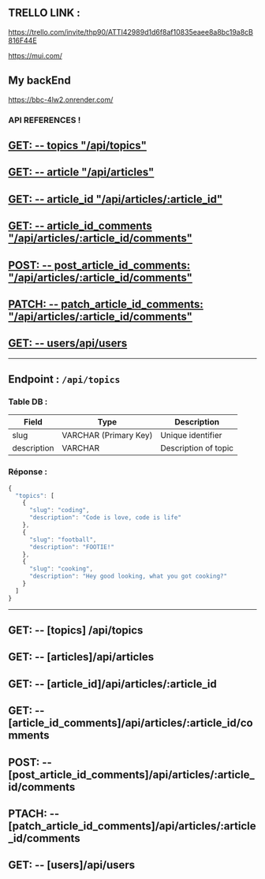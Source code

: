 ## TRELLO LINK : 
https://trello.com/invite/thp90/ATTI42989d1d6f8af10835eaee8a8bc19a8cB816F44E



https://mui.com/

## My backEnd

https://bbc-4lw2.onrender.com/



### API REFERENCES !


## [GET:   --   topics    "/api/topics"](#topics)

## [GET:   --   article    "/api/articles"](#articles)
## [GET:   --   article_id    "/api/articles/:article_id"](#article_id)
## [GET:   --   article_id_comments    "/api/articles/:article_id/comments"](#article_id_comments)

## [POST:  --   post_article_id_comments:  "/api/articles/:article_id/comments"](#post_article_id_comments)
## [PATCH: --   patch_article_id_comments: "/api/articles/:article_id/comments"](#patch_article_id_comments)

## [GET:   --   users/api/users](#users)



---
## Endpoint : `/api/topics` <a id='topics'></a>

### Table DB : 
| Field         | Type                 | Description           |
| ------------  | ------------------- | --------------------- |
| slug          | VARCHAR (Primary Key)| Unique identifier     |
| description   | VARCHAR             | Description of topic  |

### Réponse : 
```javascript
{
  "topics": [
    {
      "slug": "coding",
      "description": "Code is love, code is life"
    },
    {
      "slug": "football",
      "description": "FOOTIE!"
    },
    {
      "slug": "cooking",
      "description": "Hey good looking, what you got cooking?"
    }
  ]
}
```
---
## GET:   --   [topics] /api/topics <a id="topics"> </a>

## GET:   --   [articles]/api/articles <a id="articles"> </a>
## GET:   --   [article_id]/api/articles/:article_id <a id="article_id"> </a>
## GET:   --   [article_id_comments]/api/articles/:article_id/comments <a id="article_id_comments"> </a>

## POST:  --   [post_article_id_comments]/api/articles/:article_id/comments <a id="post_article_id_comments"> </a>
## PTACH: --   [patch_article_id_comments]/api/articles/:article_id/comments <a id="patch_article_id_comments"> </a>

## GET:   --   [users]/api/users <a id="users"> </a>

